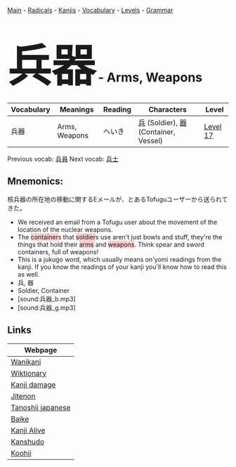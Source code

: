 <style> bigfont {font-size: 100px}</style>
[Main](../README.md) -
[Radicals](../radicals.md) -
[Kanjis](../kanjis.md) -
[Vocabulary](../vocabulary.md) -
[Levels](../levels.md) -
[Grammar](../grammar.md)
# <bigfont> 兵器</bigfont> - Arms, Weapons 

| Vocabulary | Meanings | Reading | Characters | Level |
| --- | --- | --- | --- | --- |
| 兵器 | Arms, Weapons | へいき |  [兵](../kanjis/兵.md) (Soldier), [器](../kanjis/器.md) (Container, Vessel) | [Level 17](../levels/wk_level17.md) |

Previous vocab: [兵員](兵員.md) Next vocab: [兵士](兵士.md) 

## Mnemonics:
核兵器の所在地の移動に関するEメールが、とあるTofuguユーザーから送られてきた。
* We received an email from a Tofugu user about the movement of the location of the nuclear weapons.
* The <span style="background-color:#ffcccb"> container</span>s that <span style="background-color:#ffcccb"> soldier</span>s use aren't just bowls and stuff, they're the things that hold their <span style="background-color:#ffcccb"> arms</span> and <span style="background-color:#ffcccb"> weapons</span>. Think spear and sword containers, full of weapons!
* This is a jukugo word, which usually means on'yomi readings from the kanji. If you know the readings of your kanji you'll know how to read this as well.
* 兵, 器
* Soldier, Container
* [sound:兵器_b.mp3]
* [sound:兵器_g.mp3]


## Links 

| Webpage |
| --- |
| [Wanikani          ](https://www.wanikani.com/kanji/兵器) |
| [Wiktionary        ](https://en.wiktionary.org/wiki/兵器) |
| [Kanji damage      ](http://www.kanjidamage.com/kanji/search?utf8=✓&q=兵器) |
| [Jitenon           ](https://jitenon.com/kanji/兵器) |
| [Tanoshii japanese ](https://www.tanoshiijapanese.com/dictionary/kanji.cfm?k=兵器) |
| [Baike             ](https://baike.baidu.com/item/兵器) |
| [Kanji Alive       ](https://app.kanjialive.com/兵器) |
| [Kanshudo          ](https://www.kanshudo.com/searchmn?q=兵器) |
| [Koohii            ](https://kanji.koohii.com/study/kanji/兵器) |
